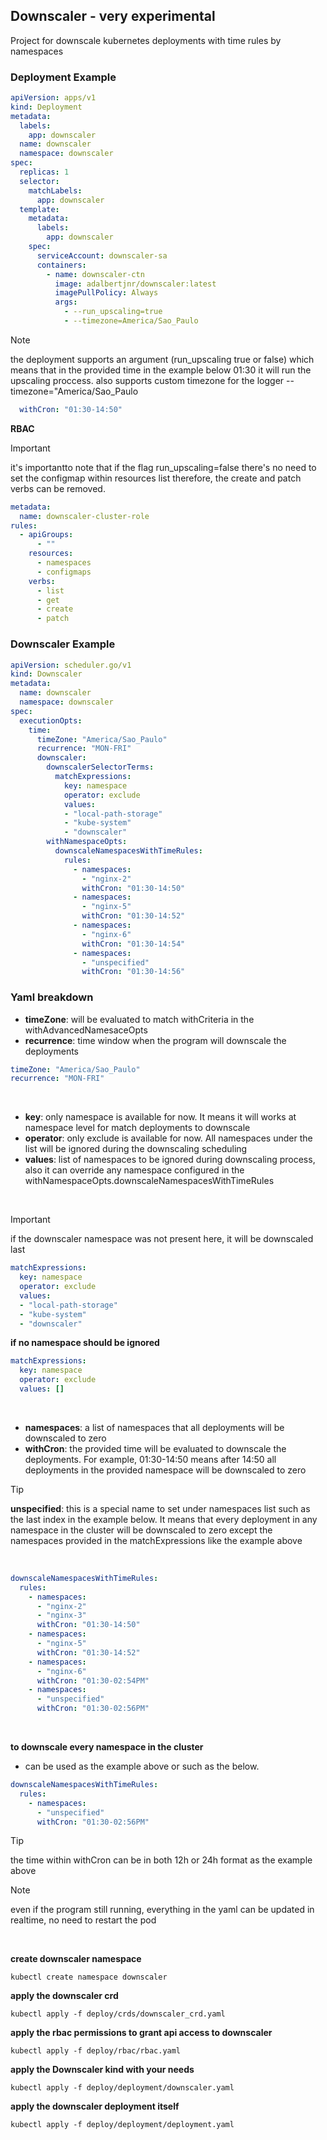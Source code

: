 ## Downscaler - very experimental

Project for downscale kubernetes deployments with time rules by namespaces

### Deployment Example
```yaml
apiVersion: apps/v1
kind: Deployment
metadata:
  labels:
    app: downscaler
  name: downscaler
  namespace: downscaler
spec:
  replicas: 1
  selector:
    matchLabels:
      app: downscaler
  template:
    metadata:
      labels:
        app: downscaler
    spec:
      serviceAccount: downscaler-sa
      containers:
        - name: downscaler-ctn
          image: adalbertjnr/downscaler:latest
          imagePullPolicy: Always
          args:
            - --run_upscaling=true
            - --timezone=America/Sao_Paulo
```

> [!NOTE]
> the deployment supports an argument (run_upscaling true or false) which means that in the provided time in the example below 01:30 it will run the upscaling proccess.
> also supports custom timezone for the logger --timezone="America/Sao_Paulo

```yaml
  withCron: "01:30-14:50"
```

**RBAC**
> [!IMPORTANT] 
> it's importantto note that if the flag run_upscaling=false there's no need to set the configmap within resources list therefore, the create and patch verbs can be removed.

```yaml
metadata:
  name: downscaler-cluster-role
rules:
  - apiGroups:
      - ""
    resources:
      - namespaces
      - configmaps
    verbs:
      - list
      - get
      - create
      - patch
```

### Downscaler Example
```yaml
apiVersion: scheduler.go/v1
kind: Downscaler
metadata:
  name: downscaler
  namespace: downscaler
spec:
  executionOpts:
    time:
      timeZone: "America/Sao_Paulo"
      recurrence: "MON-FRI"
      downscaler:
        downscalerSelectorTerms:
          matchExpressions:
            key: namespace
            operator: exclude
            values:
            - "local-path-storage"
            - "kube-system"
            - "downscaler"
        withNamespaceOpts:
          downscaleNamespacesWithTimeRules:
            rules:
              - namespaces: 
                - "nginx-2"
                withCron: "01:30-14:50"
              - namespaces:
                - "nginx-5"
                withCron: "01:30-14:52"
              - namespaces:
                - "nginx-6"
                withCron: "01:30-14:54"
              - namespaces:
                - "unspecified"
                withCron: "01:30-14:56"
```

### Yaml breakdown

- **timeZone**: will be evaluated to match withCriteria in the withAdvancedNamesaceOpts
- **recurrence**: time window when the program will downscale the deployments
```yaml
timeZone: "America/Sao_Paulo"
recurrence: "MON-FRI"
```
<br>

- **key**: only namespace is available for now. It means it will works at namespace level for match deployments to downscale
- **operator**: only exclude is available for now. All namespaces under the list will be ignored during the downscaling scheduling
- **values**: list of namespaces to be ignored during downscaling process, also it can override any namespace configured in the withNamespaceOpts.downscaleNamespacesWithTimeRules
<br>

> [!IMPORTANT]
> if the downscaler namespace was not present here, it will be downscaled last

```yaml
matchExpressions:
  key: namespace
  operator: exclude
  values:
  - "local-path-storage"
  - "kube-system"
  - "downscaler"
```

**if no namespace should be ignored**

```yaml
matchExpressions:
  key: namespace
  operator: exclude
  values: []
```

<br>

- **namespaces**: a list of namespaces that all deployments will be downscaled to zero
- **withCron**: the provided time will be evaluated to downscale the deployments. For example, 01:30-14:50 means after 14:50 all deployments in the provided namespace will be downscaled to zero

> [!TIP]
>  **unspecified**: this is a special name to set under namespaces list such as the last index in the example below. It means that every deployment in any namespace in the cluster will be downscaled to zero except the namespaces provided in the matchExpressions like the example above

<br>

```yaml
downscaleNamespacesWithTimeRules:
  rules:
    - namespaces: 
      - "nginx-2"
      - "nginx-3"
      withCron: "01:30-14:50"
    - namespaces:
      - "nginx-5"
      withCron: "01:30-14:52"
    - namespaces:
      - "nginx-6"
      withCron: "01:30-02:54PM"
    - namespaces:
      - "unspecified"
      withCron: "01:30-02:56PM"
```
<br>

**to downscale every namespace in the cluster**
- can be used as the example above or such as the below.

```yaml
downscaleNamespacesWithTimeRules:
  rules:
    - namespaces:
      - "unspecified"
      withCron: "01:30-02:56PM"
```


> [!TIP]
> the time within withCron can be in both 12h or 24h format as the example above


> [!NOTE]
> even if the program still running, everything in the yaml can be updated in realtime, no need to restart the pod


<br>

**create downscaler namespace**

```
kubectl create namespace downscaler
```

**apply the downscaler crd**
```
kubectl apply -f deploy/crds/downscaler_crd.yaml
```

**apply the rbac permissions to grant api access to downscaler**
```
kubectl apply -f deploy/rbac/rbac.yaml
```
**apply the Downscaler kind with your needs**
```
kubectl apply -f deploy/deployment/downscaler.yaml
```
**apply the downscaler deployment itself**
```
kubectl apply -f deploy/deployment/deployment.yaml
```